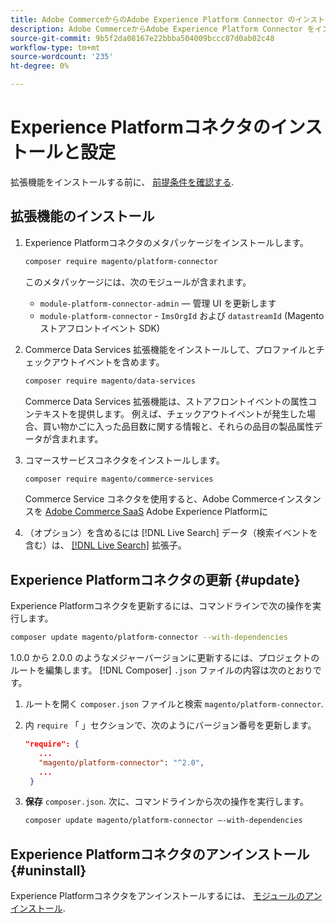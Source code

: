 ```yaml
---
title: Adobe CommerceからのAdobe Experience Platform Connector のインストールと設定
description: Adobe CommerceからAdobe Experience Platform Connector をインストール、設定、更新およびアンインストールする方法について説明します。
source-git-commit: 9b5f2da08167e22bbba504009bccc87d0ab02c48
workflow-type: tm+mt
source-wordcount: '235'
ht-degree: 0%

---
```


# Experience Platformコネクタのインストールと設定

拡張機能をインストールする前に、 [前提条件を確認する](overview.md#prereqs).

## 拡張機能のインストール

1. Experience Platformコネクタのメタパッケージをインストールします。

   ```bash
   composer require magento/platform-connector
   ```

   このメタパッケージには、次のモジュールが含まれます。

   * `module-platform-connector-admin`  — 管理 UI を更新します
   * `module-platform-connector` - `ImsOrgId` および `datastreamId` (Magentoストアフロントイベント SDK)

1. Commerce Data Services 拡張機能をインストールして、プロファイルとチェックアウトイベントを含めます。

   ```bash
   composer require magento/data-services
   ```

   Commerce Data Services 拡張機能は、ストアフロントイベントの属性コンテキストを提供します。 例えば、チェックアウトイベントが発生した場合、買い物かごに入った品目数に関する情報と、それらの品目の製品属性データが含まれます。

1. コマースサービスコネクタをインストールします。

   ```bash
   composer require magento/commerce-services
   ```

   Commerce Service コネクタを使用すると、Adobe Commerceインスタンスを [Adobe Commerce SaaS](../landing/saas.md) Adobe Experience Platformに

1. （オプション）を含めるには [!DNL Live Search] データ（検索イベントを含む）は、 [[!DNL Live Search]](../live-search/install.md) 拡張子。

## Experience Platformコネクタの更新 {#update}

Experience Platformコネクタを更新するには、コマンドラインで次の操作を実行します。

```bash
composer update magento/platform-connector --with-dependencies
```

1.0.0 から 2.0.0 のようなメジャーバージョンに更新するには、プロジェクトのルートを編集します。 [!DNL Composer] `.json` ファイルの内容は次のとおりです。

1. ルートを開く `composer.json` ファイルと検索 `magento/platform-connector`.

1. 内 `require` 「 」セクションで、次のようにバージョン番号を更新します。

   ```json
   "require": {
      ...
      "magento/platform-connector": "^2.0",
      ...
    }
   ```

1. **保存** `composer.json`. 次に、コマンドラインから次の操作を実行します。

   ```bash
   composer update magento/platform-connector –-with-dependencies
   ```

## Experience Platformコネクタのアンインストール {#uninstall}

Experience Platformコネクタをアンインストールするには、 [モジュールのアンインストール](https://devdocs.magento.com/guides/v2.4/install-gde/install/cli/install-cli-uninstall-mods.html).
